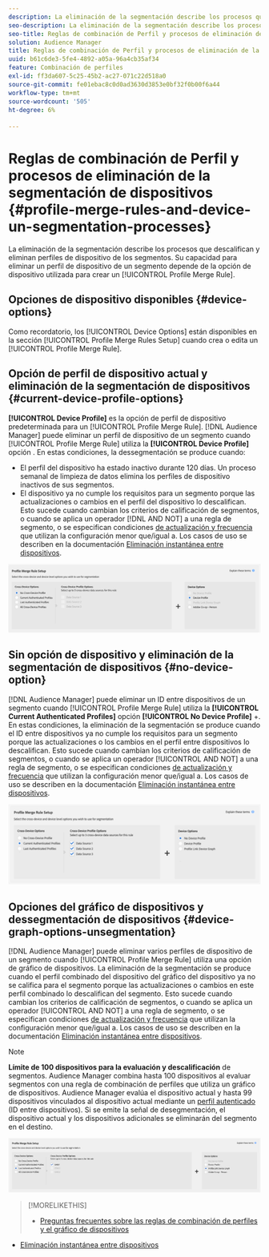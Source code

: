 ```yaml
---
description: La eliminación de la segmentación describe los procesos que descalifican y eliminan perfiles de dispositivo de los segmentos. Su capacidad para eliminar un perfil de dispositivo de un segmento depende de la opción de dispositivo utilizada para crear una regla de combinación de perfiles.
seo-description: La eliminación de la segmentación describe los procesos que descalifican y eliminan perfiles de dispositivo de los segmentos. Su capacidad para eliminar un perfil de dispositivo de un segmento depende de la opción de dispositivo utilizada para crear una regla de combinación de perfiles.
seo-title: Reglas de combinación de Perfil y procesos de eliminación de la segmentación de dispositivos
solution: Audience Manager
title: Reglas de combinación de Perfil y procesos de eliminación de la segmentación de dispositivos
uuid: b61c6de3-5fe4-4892-a05a-96a4cb35af34
feature: Combinación de perfiles
exl-id: ff3da607-5c25-45b2-ac27-071c22d518a0
source-git-commit: fe01ebac8c0d0ad3630d3853e0bf32f0b00f6a44
workflow-type: tm+mt
source-wordcount: '505'
ht-degree: 6%

---
```


# Reglas de combinación de Perfil y procesos de eliminación de la segmentación de dispositivos {#profile-merge-rules-and-device-un-segmentation-processes}

La eliminación de la segmentación describe los procesos que descalifican y eliminan perfiles de dispositivo de los segmentos. Su capacidad para eliminar un perfil de dispositivo de un segmento depende de la opción de dispositivo utilizada para crear un [!UICONTROL Profile Merge Rule].

## Opciones de dispositivo disponibles {#device-options}

Como recordatorio, los [!UICONTROL Device Options] están disponibles en la sección [!UICONTROL Profile Merge Rules Setup] cuando crea o edita un [!UICONTROL Profile Merge Rule].

## Opción de perfil de dispositivo actual y eliminación de la segmentación de dispositivos {#current-device-profile-options}

**[!UICONTROL Device Profile]** es la opción de perfil de dispositivo predeterminada para un  [!UICONTROL Profile Merge Rule]. [!DNL Audience Manager] puede eliminar un perfil de dispositivo de un segmento cuando  [!UICONTROL Profile Merge Rule] utiliza la  **[!UICONTROL Device Profile]** opción . En estas condiciones, la dessegmentación se produce cuando:

* El perfil del dispositivo ha estado inactivo durante 120 días. Un proceso semanal de limpieza de datos elimina los perfiles de dispositivo inactivos de sus segmentos.
* El dispositivo ya no cumple los requisitos para un segmento porque las actualizaciones o cambios en el perfil del dispositivo lo descalifican. Esto sucede cuando cambian los criterios de calificación de segmentos, o cuando se aplica un operador [!DNL AND NOT] a una regla de segmento, o se especifican condiciones [de actualización y frecuencia](../segments/recency-and-frequency.md) que utilizan la configuración menor que/igual a. Los casos de uso se describen en la documentación [Eliminación instantánea entre dispositivos](instant-cross-device-suppression.md).

![solo dispositivo](assets/device-only.png)

## Sin opción de dispositivo y eliminación de la segmentación de dispositivos {#no-device-option}

[!DNL Audience Manager] puede eliminar un ID entre dispositivos de un segmento cuando  [!UICONTROL Profile Merge Rule] utiliza la  **[!UICONTROL Current Authenticated Profiles]** opción  **[!UICONTROL No Device Profile]** +. En estas condiciones, la eliminación de la segmentación se produce cuando el ID entre dispositivos ya no cumple los requisitos para un segmento porque las actualizaciones o los cambios en el perfil entre dispositivos lo descalifican. Esto sucede cuando cambian los criterios de calificación de segmentos, o cuando se aplica un operador [!UICONTROL AND NOT] a una regla de segmento, o se especifican condiciones [de actualización y frecuencia](../segments/recency-and-frequency.md) que utilizan la configuración menor que/igual a. Los casos de uso se describen en la documentación [Eliminación instantánea entre dispositivos](instant-cross-device-suppression.md).

![](assets/current-no-device.png)

## Opciones del gráfico de dispositivos y dessegmentación de dispositivos {#device-graph-options-unsegmentation}

[!DNL Audience Manager] puede eliminar varios perfiles de dispositivo de un segmento cuando  [!UICONTROL Profile Merge Rule] utiliza una opción de gráfico de dispositivos. La eliminación de la segmentación se produce cuando el perfil combinado del dispositivo del gráfico del dispositivo ya no se califica para el segmento porque las actualizaciones o cambios en este perfil combinado lo descalifican del segmento. Esto sucede cuando cambian los criterios de calificación de segmentos, o cuando se aplica un operador [!UICONTROL AND NOT] a una regla de segmento, o se especifican condiciones [de actualización y frecuencia](../segments/recency-and-frequency.md) que utilizan la configuración menor que/igual a. Los casos de uso se describen en la documentación [Eliminación instantánea entre dispositivos](instant-cross-device-suppression.md).

>[!NOTE]
>
>**Límite de 100 dispositivos para la evaluación y descalificación** de segmentos.
>Audience Manager combina hasta 100 dispositivos al evaluar segmentos con una regla de combinación de perfiles que utiliza un gráfico de dispositivos. Audience Manager evalúa el dispositivo actual y hasta 99 dispositivos vinculados al dispositivo actual mediante un [perfil autenticado](../../reference/visitor-authentication-states.md) (ID entre dispositivos). Si se emite la señal de desegmentación, el dispositivo actual y los dispositivos adicionales se eliminarán del segmento en el destino.

![](assets/last-device-graph.png)

>[!MORELIKETHIS]
>
>* [Preguntas frecuentes sobre las reglas de combinación de perfiles y el gráfico de dispositivos](../../faq/faq-profile-merge.md)
* [Eliminación instantánea entre dispositivos](instant-cross-device-suppression.md)

